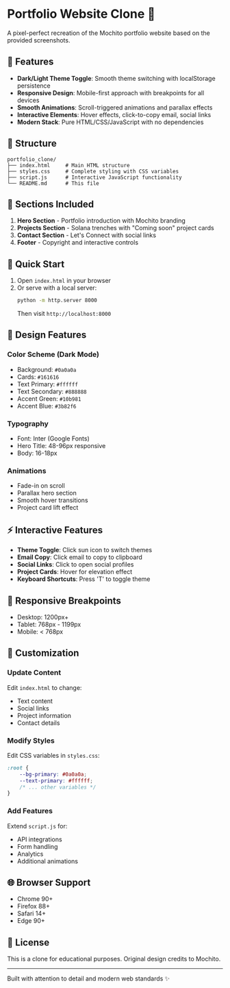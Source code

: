 # Portfolio Website Clone 🎨

A pixel-perfect recreation of the Mochito portfolio website based on the provided screenshots.

## 🌟 Features

- **Dark/Light Theme Toggle**: Smooth theme switching with localStorage persistence
- **Responsive Design**: Mobile-first approach with breakpoints for all devices
- **Smooth Animations**: Scroll-triggered animations and parallax effects
- **Interactive Elements**: Hover effects, click-to-copy email, social links
- **Modern Stack**: Pure HTML/CSS/JavaScript with no dependencies

## 📁 Structure

```
portfolio_clone/
├── index.html     # Main HTML structure
├── styles.css     # Complete styling with CSS variables
├── script.js      # Interactive JavaScript functionality
└── README.md      # This file
```

## 🎯 Sections Included

1. **Hero Section** - Portfolio introduction with Mochito branding
2. **Projects Section** - Solana trenches with "Coming soon" project cards
3. **Contact Section** - Let's Connect with social links
4. **Footer** - Copyright and interactive controls

## 🚀 Quick Start

1. Open `index.html` in your browser
2. Or serve with a local server:
   ```bash
   python -m http.server 8000
   ```
   Then visit `http://localhost:8000`

## 🎨 Design Features

### Color Scheme (Dark Mode)
- Background: `#0a0a0a`
- Cards: `#161616`
- Text Primary: `#ffffff`
- Text Secondary: `#888888`
- Accent Green: `#10b981`
- Accent Blue: `#3b82f6`

### Typography
- Font: Inter (Google Fonts)
- Hero Title: 48-96px responsive
- Body: 16-18px

### Animations
- Fade-in on scroll
- Parallax hero section
- Smooth hover transitions
- Project card lift effect

## ⚡ Interactive Features

- **Theme Toggle**: Click sun icon to switch themes
- **Email Copy**: Click email to copy to clipboard
- **Social Links**: Click to open social profiles
- **Project Cards**: Hover for elevation effect
- **Keyboard Shortcuts**: Press 'T' to toggle theme

## 📱 Responsive Breakpoints

- Desktop: 1200px+
- Tablet: 768px - 1199px
- Mobile: < 768px

## 🔧 Customization

### Update Content
Edit `index.html` to change:
- Text content
- Social links
- Project information
- Contact details

### Modify Styles
Edit CSS variables in `styles.css`:
```css
:root {
    --bg-primary: #0a0a0a;
    --text-primary: #ffffff;
    /* ... other variables */
}
```

### Add Features
Extend `script.js` for:
- API integrations
- Form handling
- Analytics
- Additional animations

## 🌐 Browser Support

- Chrome 90+
- Firefox 88+
- Safari 14+
- Edge 90+

## 📄 License

This is a clone for educational purposes. Original design credits to Mochito.

---

Built with attention to detail and modern web standards ✨



